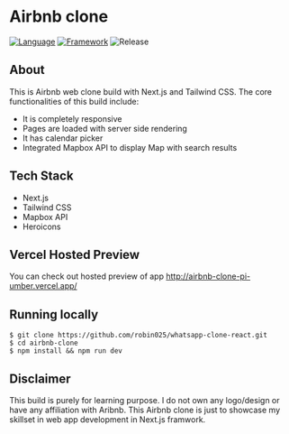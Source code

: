 # Airbnb clone

[![Language](https://img.shields.io/badge/Language-Javascript-blue.svg?style=flat)](https://www.javascript.com/)
[![Framework](https://img.shields.io/badge/Framework-Next.js-brightgreen.svg?style=flat)](https://nextjs.org)
![Release](https://img.shields.io/badge/release-v1.0-orange.svg?style=flat)

## About

This is Airbnb web clone build with Next.js and Tailwind CSS. The core functionalities of this build include:

- It is completely responsive 
- Pages are loaded with server side rendering
- It has calendar picker 
- Integrated Mapbox API to display Map with search results

## Tech Stack

- Next.js
- Tailwind CSS
- Mapbox API
- Heroicons

## Vercel Hosted Preview

You can check out hosted preview of app http://airbnb-clone-pi-umber.vercel.app/


## Running locally

`$ git clone https://github.com/robin025/whatsapp-clone-react.git` <br/>
`$ cd airbnb-clone` <br/>
`$ npm install && npm run dev` <br/>

## Disclaimer

This build is purely for learning purpose. I do not own any logo/design or have any affiliation with Aribnb. This Airbnb clone is just to showcase my skillset in web app development in Next.js framwork.
